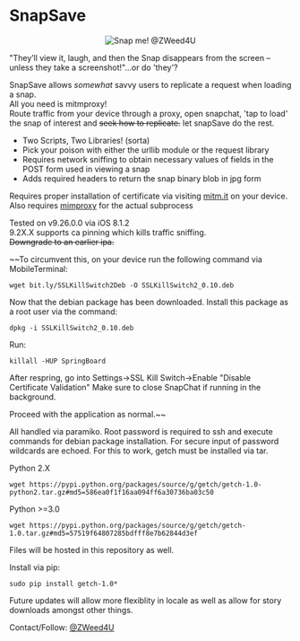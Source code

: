 # SnapSave  
<p align="center">
  <img src="https://github.com/zweed4u/SnapSave/blob/master/snap.png?raw=true" alt="Snap me! @ZWeed4U"/>
</p>

"They’ll view it, laugh, and then the Snap disappears from the screen – unless they take a screenshot!"...or do 'they'? 

SnapSave allows *somewhat* savvy users to replicate a request when loading a snap.  
All you need is mitmproxy!  
Route traffic from your device through a proxy, open snapchat, 'tap to load' the snap of interest and ~~seek how to replicate.~~ let snapSave do the rest.  
* Two Scripts, Two Libraries! (sorta)
 * Pick your poison with either the urllib module or the request library  
* Requires network sniffing to obtain necessary values of fields in the POST form used in viewing a snap  
* Adds required headers to return the snap binary blob in jpg form  

Requires proper installation of certificate via visiting [mitm.it](http://mitm.it/) on your device.  
Also requires [mimproxy](http://mitmproxy.org/doc/install.html) for the actual subprocess  

Tested on v9.26.0.0 via iOS 8.1.2  
9.2X.X supports ca pinning which kills traffic sniffing.  
~~Downgrade to an earlier ipa.~~  


~~To circumvent this, on your device run the following command via MobileTerminal:

    wget bit.ly/SSLKillSwitch2Deb -O SSLKillSwitch2_0.10.deb 

Now that the debian package has been downloaded. Install this package as a root user via the command:

    dpkg -i SSLKillSwitch2_0.10.deb

Run:

    killall -HUP SpringBoard  

After respring, go into Settings->SSL Kill Switch->Enable "Disable Certificate Validation"
Make sure to close SnapChat if running in the background.  

Proceed with the application as normal.~~


All handled via paramiko. Root password is required to ssh and execute commands for debian package installation. For secure input of password wildcards are echoed. For this to work, getch must be installed via tar.

Python 2.X 

    wget https://pypi.python.org/packages/source/g/getch/getch-1.0-python2.tar.gz#md5=586ea0f1f16aa094ff6a30736ba03c50

Python >=3.0 

    wget https://pypi.python.org/packages/source/g/getch/getch-1.0.tar.gz#md5=57519f64807285bdfff8e7b62844d3ef

Files will be hosted in this repository as well.

Install via pip: 

    sudo pip install getch-1.0*

Future updates will allow more flexiblity in locale as well as allow for story downloads amongst other things.  

Contact/Follow: [@ZWeed4U](http://www.twitter.com/zweed4u)

